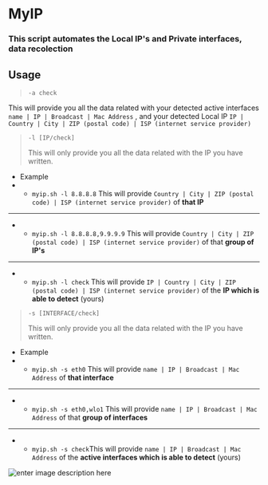# MyIP

### This script automates the Local IP's and Private interfaces, data recolection

## Usage

> `-a check`

This will provide you all the data related with your detected active interfaces `name | IP | Broadcast | Mac Address` , and your detected Local IP `IP | Country | City | ZIP (postal code) | ISP (internet service provider)`

> `-l [IP/check]`
>
> This will only provide you all the data related with the IP you have written.

- Example
- - `myip.sh -l 8.8.8.8` This will provide `Country | City | ZIP (postal code) | ISP (internet service provider)` of **that IP**

---

- - `myip.sh -l 8.8.8.8,9.9.9.9` This will provide `Country | City | ZIP (postal code) | ISP (internet service provider)` of that **group of IP's**

---

- - `myip.sh -l check` This will provide `IP | Country | City | ZIP (postal code) | ISP (internet service provider)` of the **IP which is able to detect** (yours)

> `-s [INTERFACE/check]`
>
> This will only provide you all the data related with the IP you have written.

- Example
- - `myip.sh -s eth0` This will provide `name | IP | Broadcast | Mac Address` of **that interface**

---

- - `myip.sh -s eth0,wlo1` This will provide `name | IP | Broadcast | Mac Address` of that **group of interfaces**

---

- - `myip.sh -s check`This will provide `name | IP | Broadcast | Mac Address` of the **active interfaces which is able to detect** (yours)

![enter image description here](a)

